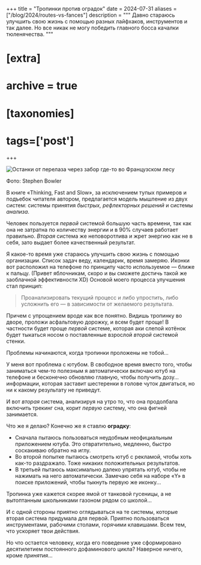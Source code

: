 +++
title = "Тропинки против оградок"
date = 2024-07-31
aliases = ["/blog/2024/routes-vs-fances"]
description = """
Давно стараюсь улучшить свою жизнь с помощью разных лайфхаков, инструментов и так далее. Но все никак не могу победить главного босса качалки тюленячества.
"""
# [extra]
# archive = true
# [taxonomies]
# tags=['post']
+++

![Останки от перелаза через забор где-то во Французском лесу](./Stephen%20Bowler.jpg)
<figcaption>Фото: Stephen Bowler</figcaption>

В книге «Thinking, Fast and Slow», за исключением тупых примеров и подъебок читателя автором, предлагается модель мышление из двух систем: системы принятия _быстрых, рефлекторных решений_ и системы _анализа_.

Человек пользуется _первой_ системой большую часть времени, так как она не затратна по количеству энергии и в 90% случаев работает правильно. _Вторая_ система же неповоротлива и жрет энергию как не в себя, зато выдает более качественный результат.

Я какое-то время уже стараюсь улучшить свою жизнь с помощью организации. Список задач веду, календарик, время замеряю. Иконки вот расположил на телефоне по принципу часто используемое — ближе к пальцу. (Привет яблочникам, скоро и вы сможете достичь такой же заоблачной эффективности XD) Основой моего процесса улучшения стал принцип: 

> Проанализировать текущий процесс и&nbsp;либо упростить, либо усложнить его — в&nbsp;зависимости от желаемого результата.

Причем с упрощением вроде как все понятно. Видишь тропинку во дворе, проложи асфальтовую дорожку, и всем будет проще! В частности будет проще *первой* системе, которая аки слепой котёнок будет тыкаться носом о поставленные взрослой *второй* системой стенки.

Проблемы начинаются, когда тропинки проложены не тобой...

У меня вот проблема с ютубом. В свободное время вместо того, чтобы заниматься чем-то полезным я автоматически включаю ютуб на телефоне и бесконечно обновляю главную, чтобы получить дозу... информации, которая заставит шестеренки в голове чуток двигаться, но ни к какому результату не приведут. 

И вот *вторая* система, анализируя на утро то, что она продолбала включить трекинг сна, корит *первую* систему, что она фигней занимается.

Что же я делаю? Конечно же я ставлю **оградку**: 
- Сначала пытаюсь пользоваться неудобным неофициальным приложением ютуба. Это отвратительно, медленно, быстро соскакиваю обратно на иглу. 
- Во второй попытке пытаюсь смотреть ютуб с рекламой, чтобы хоть как-то раздражало. Тоже никаких положительных результатов.
- В третьей пытаюсь максимально далеко упрятать ютуб, чтобы не нажимать на него автоматически. Замечаю себя на наборе «Y» в поиске приложений, чтобы тыкнуть первую же иконку...

Тропинка уже кажется скорее ямой от танковой гусеницы, а не вытоптанным школьниками газоном рядом со школой...

И с одной стороны приятно оглядываться на те системы, которые вторая система придумала для первой. Приятно пользоваться инструментами, рабочими столами, горячими клавишами. Всем тем, что ускоряет твои действия.

Но что остается человеку, когда его поведение уже сформировано десятилетием постоянного дофаминового цикла? Наверное ничего, кроме *принятия*...
